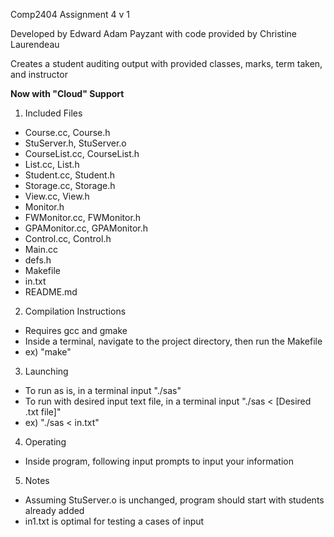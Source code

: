 Comp2404 Assignment 4 v 1

Developed by Edward Adam Payzant with code provided by Christine Laurendeau

Creates a student auditing output with provided classes, marks, term taken, and instructor

**Now with "Cloud" Support**

1. Included Files
  - Course.cc, Course.h
  - StuServer.h, StuServer.o
  - CourseList.cc, CourseList.h
  - List.cc, List.h
  - Student.cc, Student.h
  - Storage.cc, Storage.h
  - View.cc, View.h
  - Monitor.h
  - FWMonitor.cc, FWMonitor.h
  - GPAMonitor.cc, GPAMonitor.h
  - Control.cc, Control.h
  - Main.cc
  - defs.h
  - Makefile
  - in.txt
  - README.md

2. Compilation Instructions
  - Requires gcc and gmake
  - Inside a terminal, navigate to the project directory, then run the Makefile
  - ex) "make"

3. Launching
  - To run as is, in a terminal input "./sas"
  - To run with desired input text file, in a terminal input "./sas < [Desired .txt file]"
  - ex) "./sas < in.txt"

4. Operating
  - Inside program, following input prompts to input your information

5. Notes
  - Assuming StuServer.o is unchanged, program should start with students already added
  - in1.txt is optimal for testing a cases of input
